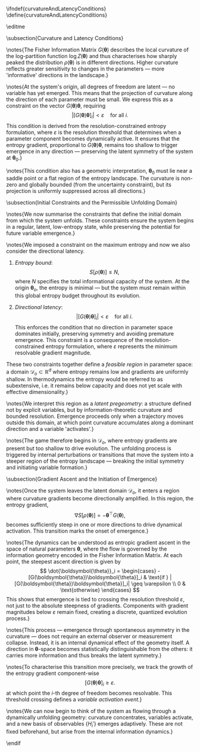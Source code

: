 \ifndef{curvatureAndLatencyConditions}
\define{curvatureAndLatencyConditions}

\editme

\subsection{Curvature and Latency Conditions}

\notes{The Fisher Information Matrix $G(\boldsymbol{\theta})$ describes the local curvature of the log-partition function $\log Z(\boldsymbol{\theta})$ and thus characterises how sharply peaked the distribution $\rho(\boldsymbol{\theta})$ is in different directions. Higher curvature reflects greater sensitivity to changes in the parameters — more 'informative' directions in the landscape.}

\notes{At the system's origin, all degrees of freedom are latent — no variable has yet emerged. This means that the projection of curvature along the direction of each parameter must be small. We express this as a constraint on the vector $G(\boldsymbol{\theta}) \boldsymbol{\theta}$, requiring
$$
\left| \left[G(\boldsymbol{\theta}) \boldsymbol{\theta}\right]_i \right| < \varepsilon \quad \text{for all } i.
$$
This condition is derived from the resolution-constrained entropy formulation, where $\varepsilon$ is the resolution threshold that determines when a parameter component becomes dynamically active. It ensures that the entropy gradient, proportional to $G(\boldsymbol{\theta}) \boldsymbol{\theta}$, remains too shallow to trigger emergence in any direction — preserving the latent symmetry of the system at $\boldsymbol{\theta}_0$.}

\notes{This condition also has a geometric interpretation, $\boldsymbol{\theta}_0$ must lie near a saddle point or a flat region of the entropy landscape. The curvature is non-zero and globally bounded (from the uncertainty constraint), but its projection is uniformly suppressed across all directions.}

\subsection{Initial Constraints and the Permissible Unfolding Domain}

\notes{We now summarise the constraints that define the initial domain from which the system unfolds. These constraints ensure the system begins in a regular, latent, low-entropy state, while preserving the potential for future variable emergence.}

\notes{We imposed a constraint on the maximum entropy and now we also consider the directional latency.

1. *Entropy bound*:
   $$
   S[\rho(\boldsymbol{\theta})] \leq N,
   $$
   where $N$ specifies the total informational capacity of the system. At the origin $\boldsymbol{\theta}_o$, the entropy is minimal — but the system must remain within this global entropy budget throughout its evolution.

2. *Directional latency*:
   $$
   \left| \left[G(\boldsymbol{\theta}) \boldsymbol{\theta} \right]_i \right| < \varepsilon \quad \text{for all } i.
   $$
   This enforces the condition that no direction in parameter space dominates initially, preserving symmetry and avoiding premature emergence. This constraint is a consequence of the resolution-constrained entropy formulation, where $\varepsilon$ represents the minimum resolvable gradient magnitude.

These two constraints together define a *feasible region* in parameter space: a domain $\mathcal{D}_o \subset \mathbb{R}^d$ where entropy remains low and gradients are uniformly shallow. In thermodynamics the entropy would be referred to as subextensive, i.e. it remains below capacity and does not yet scale with effective dimensionality.}

\notes{We interpret this region as a *latent pregeometry*: a structure defined not by explicit variables, but by information-theoretic curvature and bounded resolution. Emergence proceeds only when a trajectory moves outside this domain, at which point curvature accumulates along a dominant direction and a variable 'activates'.}

\notes{The game therefore begins in $\mathcal{D}_o$, where entropy gradients are present but too shallow to drive evolution. The unfolding process is triggered by internal perturbations or transitions that move the system into a steeper region of the entropy landscape — breaking the initial symmetry and initiating variable formation.}

\subsection{Gradient Ascent and the Initiation of Emergence}

\notes{Once the system leaves the latent domain $\mathcal{D}_o$, it enters a region where curvature gradients become directionally amplified. In this region, the entropy gradient,
$$
\nabla S[\rho(\boldsymbol{\theta})] = - \boldsymbol{\theta}^\top G(\boldsymbol{\theta}),
$$
becomes sufficiently steep in one or more directions to drive dynamical activation. This transition marks the onset of emergence.}

\notes{The dynamics can be understood as entropic gradient ascent in the space of natural parameters $\boldsymbol{\theta}$, where the flow is governed by the information geometry encoded in the Fisher Information Matrix. At each point, the steepest ascent direction is given by
$$
\dot{\boldsymbol{\theta}}_i = 
\begin{cases}
-[G(\boldsymbol{\theta})\boldsymbol{\theta}]_i & \text{if } |[G(\boldsymbol{\theta})\boldsymbol{\theta}]_i| \geq \varepsilon \\
0 & \text{otherwise}
\end{cases}
$$
This shows that emergence is tied to crossing the resolution threshold $\varepsilon$, not just to the absolute steepness of gradients. Components with gradient magnitudes below $\varepsilon$ remain fixed, creating a discrete, quantized evolution process.}

\notes{This process — emergence through spontaneous asymmetry in the curvature — does not require an external observer or measurement collapse. Instead, it is an internal dynamical effect of the geometry itself. A direction in $\boldsymbol{\theta}$-space becomes statistically distinguishable from the others: it carries more information and thus breaks the latent symmetry.}

\notes{To characterise this transition more precisely, we track the growth of the entropy gradient component-wise
$$
\left[G(\boldsymbol{\theta}) \boldsymbol{\theta}\right]_i \geq \varepsilon.
$$
at which point the $i$-th degree of freedom becomes resolvable. This threshold crossing defines a *variable activation event*.}

\notes{We can now begin to think of the system as flowing through a dynamically unfolding geometry: curvature concentrates, variables activate, and a new basis of observables $\{H_i'\}$ emerges adaptively. These are not fixed beforehand, but arise from the internal information dynamics.}

\endif
